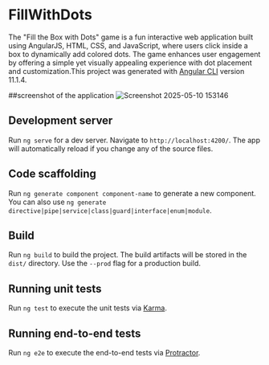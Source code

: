 # FillWithDots

The "Fill the Box with Dots" game is a fun interactive web application built using AngularJS, HTML, CSS, and JavaScript, 
where users click inside a box to dynamically add colored dots. The game enhances user engagement by offering a simple 
yet visually appealing experience with dot placement and customization.This project was generated with [Angular CLI](https://github.com/angular/angular-cli) version 11.1.4.

##screenshot of the application
![Screenshot 2025-05-10 153146](https://github.com/user-attachments/assets/458effcd-3c4d-4dde-b1d9-167a11700697)


## Development server

Run `ng serve` for a dev server. Navigate to `http://localhost:4200/`. The app will automatically reload if you change any of the source files.

## Code scaffolding

Run `ng generate component component-name` to generate a new component. You can also use `ng generate directive|pipe|service|class|guard|interface|enum|module`.

## Build

Run `ng build` to build the project. The build artifacts will be stored in the `dist/` directory. Use the `--prod` flag for a production build.

## Running unit tests

Run `ng test` to execute the unit tests via [Karma](https://karma-runner.github.io).

## Running end-to-end tests

Run `ng e2e` to execute the end-to-end tests via [Protractor](http://www.protractortest.org/).


